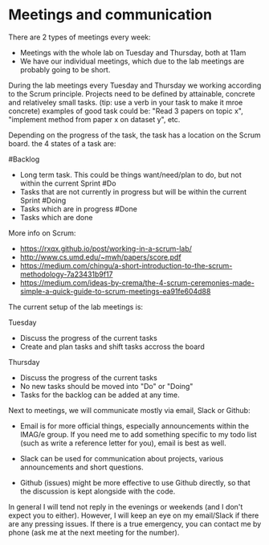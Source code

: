 # Meetings and communication

There are 2 types of meetings every week:
* Meetings with the whole lab on Tuesday and Thursday, both at 11am 
* We have our individual meetings, which due to the lab meetings are probably going to be short.

During the lab meetings every Tuesday and Thursday we working according to the Scrum principle. Projects need to be defined by attainable, concrete and relativeley small tasks. (tip: use a verb in your task to make it mroe concrete)
examples of good task could be: "Read 3 papers on topic x", "implement method from paper x on dataset y", etc. 

Depending on the progress of the task, the task has a location on the Scrum board. the 4 states of a task are: 

#Backlog
* Long term task. This could be things want/need/plan to do, but not within the current Sprint 
#Do
* Tasks that are not currently in progress but will be within the current Sprint 
#Doing
* Tasks which are in progress
#Done
* Tasks which are done

More info on Scrum:
* https://rxqx.github.io/post/working-in-a-scrum-lab/
* http://www.cs.umd.edu/~mwh/papers/score.pdf
* https://medium.com/chingu/a-short-introduction-to-the-scrum-methodology-7a23431b9f17
* https://medium.com/ideas-by-crema/the-4-scrum-ceremonies-made-simple-a-quick-guide-to-scrum-meetings-ea91fe604d88

The current setup of the lab meetings is:

Tuesday
* Discuss the progress of the current tasks
* Create and plan tasks and shift tasks accross the board

Thursday
* Discuss the progress of the current tasks
* No new tasks should be moved into "Do" or "Doing"
* Tasks for the backlog can be added at any time. 


Next to meetings, we will communicate mostly via email, Slack or Github:

* Email is for more official things, especially announcements within the IMAG/e group. If you need me to add something specific to my todo list (such as write a reference letter for you), email is best as well. 

* Slack can be used for communication about projects, various announcements and short questions. 

* Github (issues) might be more effective to use Github directly, so that the discussion is kept alongside with the code. 

In general I will tend not reply in the evenings or weekends (and I don't expect you to either). However, I will keep an eye on my email/Slack if there are any pressing issues. If there is a true emergency, you can contact me by phone (ask me at the next meeting for the number). 
